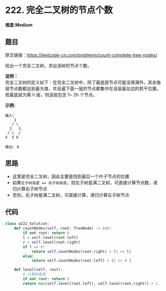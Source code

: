 # 222. 完全二叉树的节点个数
**难度:Medium**
## 题目
原文链接：https://leetcode-cn.com/problems/count-complete-tree-nodes/

给出一个完全二叉树，求出该树的节点个数。

**说明：**  
完全二叉树的定义如下：在完全二叉树中，除了最底层节点可能没填满外，其余每层节点数都达到最大值，并且最下面一层的节点都集中在该层最左边的若干位置。若最底层为第 h 层，则该层包含 1~ 2h 个节点。

**示例:**
```
输入: 
    1
   / \
  2   3
 / \  /
4  5 6

输出: 6
```

## 思路
* 这里是完全二叉树，因此主要是找到最后一个叶子节点的位置
* 如果`左子树高度 == 右子树高度`，则左子树是满二叉树，可直接计算节点数，递归计算右子树节点
* 否则，右子树是满二叉树，可直接计算，递归计算左子树节点

## 代码
```python
class a222_Solution:
    def countNodes(self, root: TreeNode) -> int:
        if not root: return 0
        l = self.level(root.left)
        r = self.level(root.right)
        if l == r:
            return self.countNodes(root.right) + (1 << l)
        else:
            return self.countNodes(root.left) + (1 << r )

    def level(self, root):
        # 计算树高度
        if not root: return 0
        return max(self.level(root.left), self.level(root.right)) + 1
```
